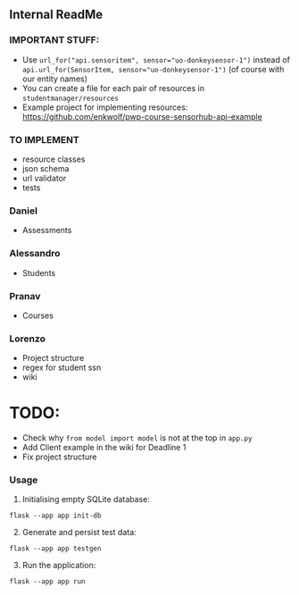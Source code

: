 ## Internal ReadMe

### IMPORTANT STUFF:

- Use `url_for("api.sensoritem", sensor="uo-donkeysensor-1")` instead
  of `api.url_for(SensorItem, sensor="uo-donkeysensor-1")` (of course with our entity names)
- You can create a file for each pair of resources in `studentmanager/resources`
- Example project for implementing resources: https://github.com/enkwolf/pwp-course-sensorhub-api-example

### TO IMPLEMENT

- resource classes
- json schema
- url validator
- tests

### Daniel

- Assessments

### Alessandro

- Students

### Pranav

- Courses

### Lorenzo

- Project structure
- regex for student ssn
- wiki

# TODO:

- Check why `from model import model` is not at the top in `app.py`
- Add Client example in the wiki for Deadline 1
- Fix project structure

### Usage

1. Initialising empty SQLite database:

`flask --app app init-db`

2. Generate and persist test data:

`flask --app app testgen`

3. Run the application:

`flask --app app run`
